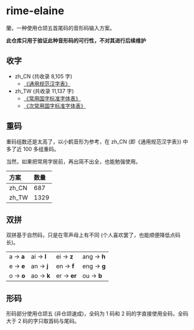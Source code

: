 # rime-elaine

蘭，一种使用仓颉五首尾码的音形码输入方案。

**此仓库只用于验证此种音形码的可行性，不对其进行后续维护**

## 收字

+ zh_CN (共收录 8,105 字)
    - [《通用规范汉字表》]
+ zh_TW (共收录 11,137 字)
    - [《常用国字标准字体表》]
    - [《次常用国字标准字体表》]

[《通用规范汉字表》]: data/zh_CN/0.%E5%AD%97%E8%A1%A8.txt
[《常用国字标准字体表》]: data/zh_TW/0.%E5%AD%97%E8%A1%A8.txt
[《次常用国字标准字体表》]: data/zh_TW/0.%E5%AD%97%E8%A1%A8.txt

## 重码

重码组数还是太高了，以小鹤音形为参考，在 zh_CN (即《通用规范汉字表》) 中多了近
100 多组重码。

当然，如果把常用字居前，再出简不出全，也能勉强使用。

| 方案  | 数量 |
|:------|:-----|
| zh_CN | 687  |
| zh_TW | 1329 |

## 双拼

双拼基于自然码，只是在零声母上有不同 (个人喜欢罢了，也能顺便降低点码长)。

|           |            |             |              |
|:----------|:-----------|:------------|:-------------|
| a → **a** | ai → **l** | ei → **z**  | ang → **h**  |
| e → **e** | an → **j** | en → **f**  | eng → **g**  |
| o → **o** | ao → **k** | er → **er** | ou  → **b**  |

## 形码

形码部分使用仓颉五 (非仓颉速成)，全码为 1 码和 2 码的字直接使用全码，全码大于 2
码的字只取首码与尾码。
